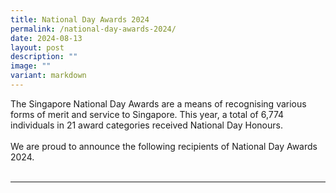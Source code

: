 ```yaml
---
title: National Day Awards 2024
permalink: /national-day-awards-2024/
date: 2024-08-13
layout: post
description: ""
image: ""
variant: markdown
---
```

The Singapore National Day Awards are a means of recognising various forms of merit and service to Singapore. This year, a total of 6,774 individuals in 21 award categories received National Day Honours. 
<br><br>
We are proud to announce the following recipients of National Day Awards 2024.
<br><br>


<hr>